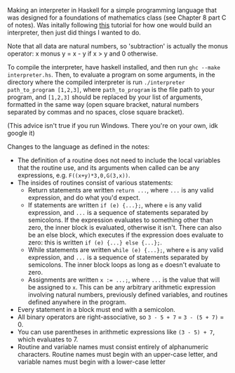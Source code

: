 Making an interpreter in Haskell for a simple programming language that was designed for a foundations of mathematics class (see Chapter 8 part C of notes). Was initally following [this](https://ruslanspivak.com/lsbasi-part1/) tutorial for how one would build an interpreter, then just did things I wanted to do.

Note that all data are natural numbers, so 'subtraction' is actually the monus operator: x monus y = x - y if x > y and 0 otherwise.

To compile the interpreter, have haskell installed, and then run `ghc --make interpreter.hs`. Then, to evaluate a program on some arguments, in the directory where the compiled interpreter is run `./interpreter path_to_program [1,2,3]`, where `path_to_program` is the file path to your program, and `[1,2,3]` should be replaced by your list of arguments, formatted in the same way (open square bracket, natural numbers separated by commas and no spaces, close square bracket).

(This advice isn't true if you run Windows. There you're on your own, idk google it)

Changes to the language as defined in the notes:
- The definition of a routine does not need to include the local variables that the routine use, and its arguments when called can be any expressions, e.g. `F((x+y)*3,0,G(3,x))`.
- The insides of routines consist of various statements:
  - Return statements are written `return ...`, where `...` is any valid expression, and do what you'd expect. 
  - If statements are written `if (e) {...};`, where `e` is any valid expression, and `...` is a sequence of statements separated by semicolons. If the expression evaluates to something other than zero, the inner block is evaluated, otherwise it isn't. There can also be an else block, which executes if the expression does evaluate to zero: this is written `if (e) {...} else {...};`.
  - While statements are written `while (e) {...};`, where `e` is any valid expression, and `...` is a sequence of statements separated by semicolons. The inner block loops as long as `e` doesn't evaluate to zero.
  - Assignments are written `x := ...;`, where `...` is the value that will be assigned to `x`. This can be any arbitrary arithmetic expression involving natural numbers, previously defined variables, and routines defined anywhere in the program.
- Every statement in a block must end with a semicolon.
- All binary operators are right-associative, so `3 - 5 + 7` = `3 - (5 + 7)` = 0.
- You can use parentheses in arithmetic expressions like `(3 - 5) + 7`, which evaluates to 7.
- Routine and variable names must consist entirely of alphanumeric characters. Routine names must begin with an upper-case letter, and variable names must begin with a lower-case letter
